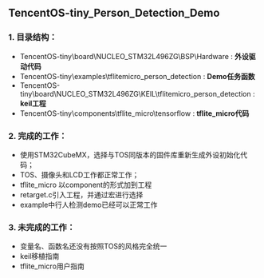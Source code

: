 ## TencentOS-tiny_Person_Detection_Demo

### 1. 目录结构：

- TencentOS-tiny\board\NUCLEO_STM32L496ZG\BSP\Hardware : **外设驱动代码**
- TencentOS-tiny\examples\tflitemicro_person_detection : **Demo任务函数**
- TencentOS-tiny\board\NUCLEO_STM32L496ZG\KEIL\tflitemicro_person_detection : **keil工程**
- TencentOS-tiny\components\tflite_micro\tensorflow : **tflite_micro代码**

### 2. 完成的工作：

- 使用STM32CubeMX，选择与TOS同版本的固件库重新生成外设初始化代码；
- TOS、摄像头和LCD工作都正常工作；
- tflite_micro 以component的形式加到工程
- retarget.c引入工程，并通过宏进行选择
- example中行人检测demo已经可以正常工作

### 3. 未完成的工作：

- 变量名、函数名还没有按照TOS的风格完全统一
- keil移植指南
- tflite_micro用户指南


